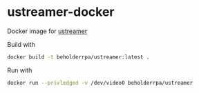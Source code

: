 # ustreamer-docker

Docker image for [ustreamer](https://github.com/pikvm/ustreamer)

Build with
``` sh
docker build -t beholderrpa/ustreamer:latest .
```

Run with
``` sh
docker run --privledged -v /dev/video0 beholderrpa/ustreamer
```